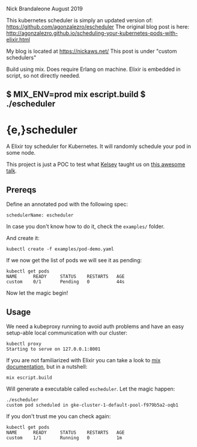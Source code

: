 Nick Brandaleone
August 2019

This kubernetes scheduler is simply an updated version of:
https://github.com/agonzalezro/escheduler
The original blog post is here: http://agonzalezro.github.io/scheduling-your-kubernetes-pods-with-elixir.html

My blog is located at https://nickaws.net/
This post is under "custom schedulers"

Build using mix. Does require Erlang on machine.
Elixir is embedded in script, so not directly needed.

$ MIX_ENV=prod mix escript.build
$ ./escheduler 
-----------------------------------------------------

{e,}scheduler
=============

A Elixir toy scheduler for Kubernetes. It will randomly schedule your pod in some node.

This project is just a POC to test what [Kelsey](https://twitter.com/kelseyhightower) taught us on [this awesome talk](https://skillsmatter.com/skillscasts/7897-keynote-get-your-ship-together-containers-are-here-to-stay).

Prereqs
-------

Define an annotated pod with the following spec:

    schedulerName: escheduler

In case you don't know how to do it, check the `examples/` folder.

And create it:

    kubectl create -f examples/pod-demo.yaml

If we now get the list of pods we will see it as pending:

    kubectl get pods
    NAME      READY     STATUS    RESTARTS   AGE
    custom    0/1       Pending   0          44s
    
Now let the magic begin!

Usage
-----

We need a kubeproxy running to avoid auth problems and have an easy setup-able local communication with our cluster:

    kubectl proxy
    Starting to serve on 127.0.0.1:8001

If you are not familiarized with Elixir you can take a look to [mix documentation](http://elixir-lang.org/docs/stable/mix/Mix.html), but in a nutshell:

    mix escript.build
    
Will generate a executable called `escheduler`. Let the magic happen:

    ./escheduler
    custom pod scheduled in gke-cluster-1-default-pool-f979b5a2-oqb1    

If you don't trust me you can check again:

    kubectl get pods
    NAME      READY     STATUS    RESTARTS   AGE
    custom    1/1       Running   0          1m
